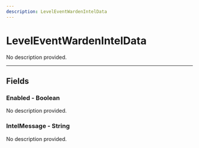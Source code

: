 ```yaml
---
description: LevelEventWardenIntelData
---
```


# LevelEventWardenIntelData

No description provided.

***

## Fields

### Enabled - Boolean

No description provided.

### IntelMessage - String

No description provided.
